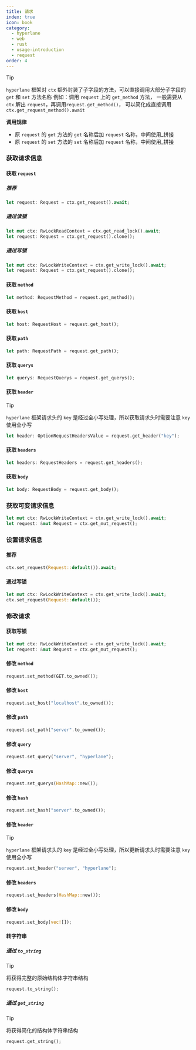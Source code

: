 ```yaml
---
title: 请求
index: true
icon: book
category:
  - hyperlane
  - web
  - rust
  - usage-introduction
  - request
order: 4
---
```


<Share colorful />

> [!tip]
>
> `hyperlane` 框架对 `ctx` 额外封装了子字段的方法，可以直接调用大部分子字段的 `get` 和 `set` 方法名称
> 例如：调用 `request` 上的 `get_method` 方法，
> 一般需要从 `ctx` 解出 `request`，再调用`request.get_method()`，
> 可以简化成直接调用 `ctx.get_request_method().await`
>
> **调用规律**
>
> - 原 `request` 的 `get` 方法的 `get` 名称后加 `request` 名称，中间使用\_拼接
> - 原 `request` 的 `set` 方法的 `set` 名称后加 `request` 名称，中间使用\_拼接

### 获取请求信息

#### 获取 `request`

##### 推荐

```rust
let request: Request = ctx.get_request().await;
```

##### 通过读锁

```rust
let mut ctx: RwLockReadContext = ctx.get_read_lock().await;
let request: Request = ctx.get_request().clone();
```

##### 通过写锁

```rust
let mut ctx: RwLockWriteContext = ctx.get_write_lock().await;
let request: Request = ctx.get_request().clone();
```

#### 获取 `method`

```rust
let method: RequestMethod = request.get_method();
```

#### 获取 `host`

```rust
let host: RequestHost = request.get_host();
```

#### 获取 `path`

```rust
let path: RequestPath = request.get_path();
```

#### 获取 `querys`

```rust
let querys: RequestQuerys = request.get_querys();
```

#### 获取 `header`

> [!tip]
>
> `hyperlane` 框架请求头的 `key` 是经过全小写处理，所以获取请求头时需要注意 `key` 使用全小写

```rust
let header: OptionRequestHeadersValue = request.get_header("key");
```

#### 获取 `headers`

```rust
let headers: RequestHeaders = request.get_headers();
```

#### 获取 `body`

```rust
let body: RequestBody = request.get_body();
```

### 获取可变请求信息

```rust
let mut ctx: RwLockWriteContext = ctx.get_write_lock().await;
let request: &mut Request = ctx.get_mut_request();
```

### 设置请求信息

#### 推荐

```rust
ctx.set_request(Request::default()).await;
```

#### 通过写锁

```rust
let mut ctx: RwLockWriteContext = ctx.get_write_lock().await;
ctx.set_request(Request::default());
```

### 修改请求

#### 获取写锁

```rust
let mut ctx: RwLockWriteContext = ctx.get_write_lock().await;
let request: &mut Request = ctx.get_mut_request();
```

#### 修改 `method`

```rust
request.set_method(GET.to_owned());
```

#### 修改 `host`

```rust
request.set_host("localhost".to_owned());
```

#### 修改 `path`

```rust
request.set_path("server".to_owned());
```

#### 修改 `query`

```rust
request.set_query("server", "hyperlane");
```

#### 修改 `querys`

```rust
request.set_querys(HashMap::new());
```

#### 修改 `hash`

```rust
request.set_hash("server".to_owned());
```

#### 修改 `header`

> [!tip]
>
> `hyperlane` 框架请求头的 `key` 是经过全小写处理，所以更新请求头时需要注意 `key` 使用全小写

```rust
request.set_header("server", "hyperlane");
```

#### 修改 `headers`

```rust
request.set_headers(HashMap::new());
```

#### 修改 `body`

```rust
request.set_body(vec![]);
```

#### 转字符串

##### 通过 `to_string`

> [!tip]
> 将获得完整的原始结构体字符串结构

```rust
request.to_string();
```

##### 通过 `get_string`

> [!tip]
> 将获得简化的结构体字符串结构

```rust
request.get_string();
```

<Bottom />
